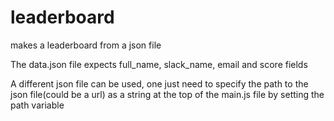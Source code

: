 # leaderboard
makes a leaderboard from a json file

The data.json file expects full_name, slack_name, email and score fields

A different json file can be used, one just need to specify the path to the json file(could be a url)
as a string at the top of the main.js file by setting the path variable 
